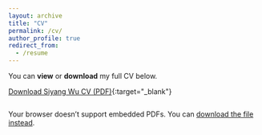 ```yaml
---
layout: archive
title: "CV"
permalink: /cv/
author_profile: true
redirect_from:
  - /resume
---
```



You can **view** or **download** my full CV below.

[Download Siyang Wu CV (PDF)](/files/SiyangWU-CV.pdf){:target="_blank"}

<div style="margin-top: 2em;">
  <object data="{{ '/files/SiyangWU-CV.pdf' | relative_url }}" type="application/pdf" width="100%" height="700px">
    <p>Your browser doesn’t support embedded PDFs. You can <a href="{{ '/files/SiyangWU-CV.pdf' | relative_url }}">download the file instead</a>.</p>
  </object>
</div>